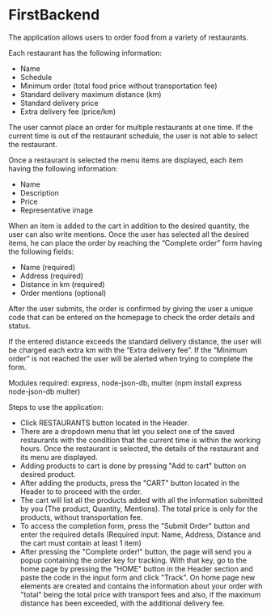 # FirstBackend

The application allows users to order food from a variety of restaurants.

Each restaurant has the following information:
- Name
- Schedule
- Minimum order (total food price without transportation fee)
- Standard delivery maximum distance (km)
- Standard delivery price
- Extra delivery fee (price/km)

The user cannot place an order for multiple restaurants at one time.
If the current time is out of the restaurant schedule, the user is not able to select the restaurant.

Once a restaurant is selected the menu items are displayed, each item having the following information:
- Name
- Description
- Price
- Representative image

When an item is added to the cart in addition to the desired quantity, the user can also write mentions.
Once the user has selected all the desired items, he can place the order by reaching the “Complete
order” form having the following fields:
- Name (required)
- Address (required)
- Distance in km (required)
- Order mentions (optional)

After the user submits, the order is confirmed by giving the user a unique code that can be entered on
the homepage to check the order details and status.

If the entered distance exceeds the standard delivery distance, the user will be charged each extra km
with the “Extra delivery fee”.
If the “Minimum order” is not reached the user will be alerted when trying to complete the form.

Modules required: express, node-json-db, multer (npm install express node-json-db multer)

Steps to use the application:
- Click RESTAURANTS button located in the Header.
- There are a dropdown menu that let you select one of the saved restaurants with the condition that the current time is within the working hours. Once the restaurant is selected, the details of the restaurant and its menu are displayed.
- Adding products to cart is done by pressing "Add to cart" button on desired product.
- After adding the products, press the "CART" button located in the Header to to proceed with the order.
- The cart will list all the products added with all the information submitted by you (The product, Quantity, Mentions). The total price is only for the products, without transportation fee.
- To access the completion form, press the "Submit Order" button and enter the required details (Required input: Name, Address, Distance and the cart must contain at least 1 item)
- After pressing the "Complete order!" button, the page will send you a popup containing the order key for tracking. With that key, go to the home page by pressing the "HOME" button in the Header section and paste the code in the input form and click "Track". On home page new elements are created and contains the information about your order with "total" being the total price with transport fees and also, if the maximum distance has been exceeded, with the additional delivery fee.
